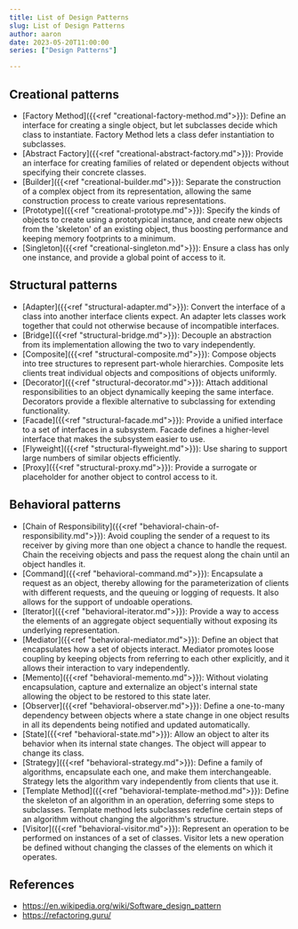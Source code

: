 ```yaml
---
title: List of Design Patterns
slug: List of Design Patterns
author: aaron
date: 2023-05-20T11:00:00
series: ["Design Patterns"]

---
```


<!-- ---
title: "Design Patterns" # in any language you want
layout: "single" # is necessary
url: "/design-patterns/"
description: "List for Design Patterns"
# summary: "search"
--- -->


## Creational patterns

  - [Factory Method]({{<ref "creational-factory-method.md">}}): Define an interface for creating a single object, but let subclasses decide which class to instantiate. Factory Method lets a class defer instantiation to subclasses.
  - [Abstract Factory]({{<ref "creational-abstract-factory.md">}}): Provide an interface for creating families of related or dependent objects without specifying their concrete classes.
  - [Builder]({{<ref "creational-builder.md">}}): Separate the construction of a complex object from its representation, allowing the same construction process to create various representations.
  - [Prototype]({{<ref "creational-prototype.md">}}): Specify the kinds of objects to create using a prototypical instance, and create new objects from the 'skeleton' of an existing object, thus boosting performance and keeping memory footprints to a minimum.
  - [Singleton]({{<ref "creational-singleton.md">}}): Ensure a class has only one instance, and provide a global point of access to it.

## Structural patterns

  - [Adapter]({{<ref "structural-adapter.md">}}): Convert the interface of a class into another interface clients expect. An adapter lets classes work together that could not otherwise because of incompatible interfaces.
  - [Bridge]({{<ref "structural-bridge.md">}}): Decouple an abstraction from its implementation allowing the two to vary independently.
  - [Composite]({{<ref "structural-composite.md">}}): Compose objects into tree structures to represent part-whole hierarchies. Composite lets clients treat individual objects and compositions of objects uniformly.
  - [Decorator]({{<ref "structural-decorator.md">}}): Attach additional responsibilities to an object dynamically keeping the same interface. Decorators provide a flexible alternative to subclassing for extending functionality.
  - [Facade]({{<ref "structural-facade.md">}}): Provide a unified interface to a set of interfaces in a subsystem. Facade defines a higher-level interface that makes the subsystem easier to use.
  - [Flyweight]({{<ref "structural-flyweight.md">}}): Use sharing to support large numbers of similar objects efficiently.
  - [Proxy]({{<ref "structural-proxy.md">}}): Provide a surrogate or placeholder for another object to control access to it.

## Behavioral patterns

  - [Chain of Responsibility]({{<ref "behavioral-chain-of-responsibility.md">}}): Avoid coupling the sender of a request to its receiver by giving more than one object a chance to handle the request. Chain the receiving objects and pass the request along the chain until an object handles it.
  - [Command]({{<ref "behavioral-command.md">}}): Encapsulate a request as an object, thereby allowing for the parameterization of clients with different requests, and the queuing or logging of requests. It also allows for the support of undoable operations.
  - [Iterator]({{<ref "behavioral-iterator.md">}}): Provide a way to access the elements of an aggregate object sequentially without exposing its underlying representation.
  - [Mediator]({{<ref "behavioral-mediator.md">}}): Define an object that encapsulates how a set of objects interact. Mediator promotes loose coupling by keeping objects from referring to each other explicitly, and it allows their interaction to vary independently.
  - [Memento]({{<ref "behavioral-memento.md">}}): Without violating encapsulation, capture and externalize an object's internal state allowing the object to be restored to this state later.
  - [Observer]({{<ref "behavioral-observer.md">}}): Define a one-to-many dependency between objects where a state change in one object results in all its dependents being notified and updated automatically.
  - [State]({{<ref "behavioral-state.md">}}): Allow an object to alter its behavior when its internal state changes. The object will appear to change its class.
  - [Strategy]({{<ref "behavioral-strategy.md">}}): Define a family of algorithms, encapsulate each one, and make them interchangeable. Strategy lets the algorithm vary independently from clients that use it.
  - [Template Method]({{<ref "behavioral-template-method.md">}}): Define the skeleton of an algorithm in an operation, deferring some steps to subclasses. Template method lets subclasses redefine certain steps of an algorithm without changing the algorithm's structure.
  - [Visitor]({{<ref "behavioral-visitor.md">}}): Represent an operation to be performed on instances of a set of classes. Visitor lets a new operation be defined without changing the classes of the elements on which it operates.

## References

- https://en.wikipedia.org/wiki/Software_design_pattern
- https://refactoring.guru/
